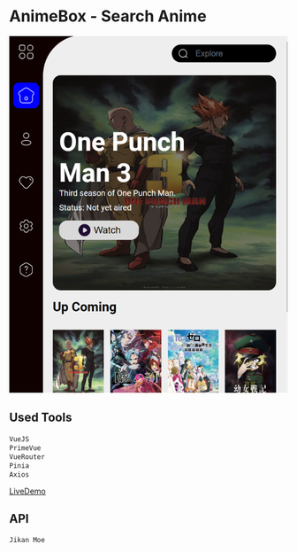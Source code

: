 <h1>AnimeBox - Search Anime</h1>

![AnimeBox](public/website.png)

## Used Tools
    VueJS
    PrimeVue
    VueRouter
    Pinia
    Axios


[LiveDemo](https://animeboxdemo.netlify.app/)

## API
    Jikan Moe